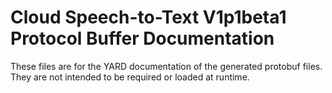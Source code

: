 # Cloud Speech-to-Text V1p1beta1 Protocol Buffer Documentation

These files are for the YARD documentation of the generated protobuf files.
They are not intended to be required or loaded at runtime.
